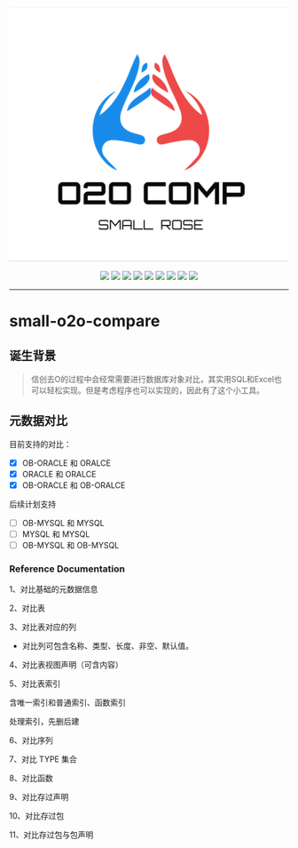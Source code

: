 
<div align="center">

![](https://github.com/small-rose/small-o2o-compare/blob/main/o2o-logo.png)

[![](https://img.shields.io/badge/blog-@small.rose-ff69b4.svg)](https://zhangxiaocai.cn)
![](https://img.shields.io/badge/java-@>=1.8-blueviolet.svg)
![](https://img.shields.io/badge/maven-@3.6.3-yellow.svg)
![](https://img.shields.io/badge/springboot-@2.5.14-green.svg)
![](https://img.shields.io/badge/druid-@1.2.6-critical.svg)
![](https://img.shields.io/badge/lombok-@1.18.24-blue.svg)
![](https://img.shields.io/badge/easyexcel-@2.2.8-skyblue.svg)
![](https://img.shields.io/badge/oracle-@11gR2-blueviolet.svg)
![](https://img.shields.io/badge/oceanbase-@3.2.3.3-yellow.svg)

</div>

--------------------

# small-o2o-compare

## 诞生背景

> 信创去O的过程中会经常需要进行数据库对象对比，其实用SQL和Excel也可以轻松实现。但是考虑程序也可以实现的，因此有了这个小工具。

## 元数据对比


目前支持的对比：

- [x] OB-ORACLE 和 ORALCE
- [x] ORACLE 和 ORALCE
- [x] OB-ORACLE 和 OB-ORALCE

后续计划支持

- [ ] OB-MYSQL 和 MYSQL
- [ ] MYSQL 和 MYSQL
- [ ] OB-MYSQL 和 OB-MYSQL

### Reference Documentation

1、对比基础的元数据信息

2、对比表

3、对比表对应的列

- 对比列可包含名称、类型、长度、非空、默认值。

4、对比表视图声明（可含内容）

5、对比表索引

含唯一索引和普通索引、函数索引

处理索引，先删后建

6、对比序列

7、对比 TYPE 集合

8、对比函数

9、对比存过声明

10、对比存过包

11、对比存过包与包声明


